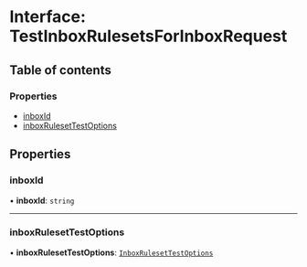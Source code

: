 # Interface: TestInboxRulesetsForInboxRequest

## Table of contents

### Properties

- [inboxId](TestInboxRulesetsForInboxRequest.md#inboxid)
- [inboxRulesetTestOptions](TestInboxRulesetsForInboxRequest.md#inboxrulesettestoptions)

## Properties

### <a id="inboxid" name="inboxid"></a> inboxId

• **inboxId**: `string`

___

### <a id="inboxrulesettestoptions" name="inboxrulesettestoptions"></a> inboxRulesetTestOptions

• **inboxRulesetTestOptions**: [`InboxRulesetTestOptions`](InboxRulesetTestOptions.md)
